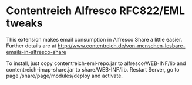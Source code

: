 Contentreich Alfresco RFC822/EML tweaks
================

This extension makes email consumption in Alfresco Share a little easier. Further details
are at http://www.contentreich.de/von-menschen-lesbare-emails-in-alfresco-share

To install, just copy contentreich-eml-repo.jar to alfresco/WEB-INF/lib and contentreich-imap-share.jar
to share/WEB-INF/lib. Restart Server, go to page /share/page/modules/deploy and activate.